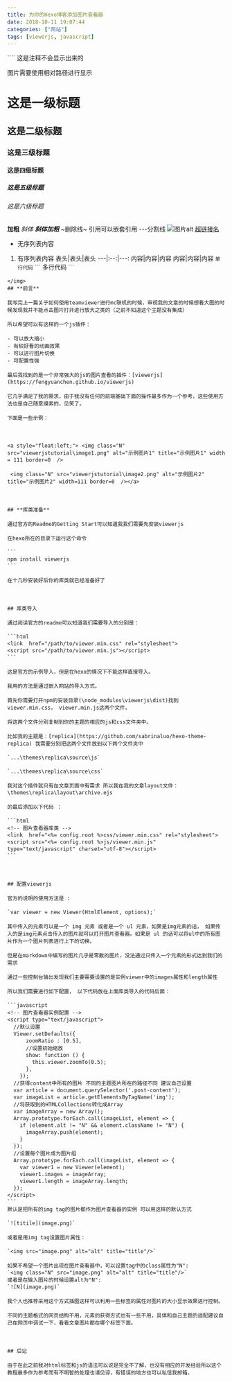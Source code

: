 ```yaml
---
title: 为你的Hexo博客添加图片查看器
date: 2018-10-11 19:07:44
categories: ["网站"]
tags: [viewerjs, javascript]
---
```

<img hidden>
````
这是注释不会显示出来的
  
  图片需要使用相对路径进行显示
  
  # 这是一级标题
  ## 这是二级标题
  ### 这是三级标题
  #### 这是四级标题
  ##### 这是五级标题
  ###### 这是六级标题
  **加粗**
  *斜体*
  ***斜体加粗***
  ~删除线~
   引用可以嵌套引用
  ---分割线
  ![图片alt](图片地址 "图片title")
  [超链接名](超链接地址 "超链接title")
  - 无序列表内容
  1. 有序列表内容
  表头|表头|表头
  ---|:--:|---:
  内容|内容|内容
  内容|内容|内容
  `单行代码`
  \``` 
  多行代码
  \```
````
</img>
## **前言**

我写完上一篇关于如何使用teamviewer进行mc联机的时候，审视我的文章的时候想看大图的时候发现我并不能点击图片打开进行放大之类的（之前不知道这个主题没有集成）

所以希望可以有这样的一个js插件：

- 可以放大缩小
- 有较好看的动画效果
- 可以进行图片切换
- 可配置性强

最后我找到的是一个非常强大的js的图片查看的插件：[viewerjs](https://fengyuanchen.github.io/viewerjs)

它几乎满足了我的需求，由于我没有任何的前端基础下面的操作最多作为一个参考，这些使用方法也是自己随意摸索的，见笑了。

下面是一些示例：



<a style="float:left;"> <img class="N" src="viewerjstutorial\image1.png" alt="示例图片1" title="示例图片1" width = 111 border=0  />

 <img class="N" src="viewerjstutorial\image2.png" alt="示例图片2" title="示例图片2" width=111 border=0  /></a> 



## **库类准备**

通过官方的Readme的Getting Start可以知道我我们需要先安装viewerjs

在hexo所在的目录下运行这个命令

```
npm install viewerjs
```

在十几秒安装好后你的库类就已经准备好了



## 库类导入

通过阅读官方的readme可以知道我们需要导入的分别是：

```html
<link  href="/path/to/viewer.min.css" rel="stylesheet">
<script src="/path/to/viewer.min.js"></script>
```

这是官方的示例导入，但是在hexo的情况下不能这样直接导入。

我用的方法是通过嵌入网站的导入方式。

首先你需要打开npm的安装目录(\node_modules\viewerjs\dist)找到viewer.min.css， viewer.min.js这两个文件，

将这两个文件分别复制到你的主题的相应的js和css文件夹中。

比如我的主题是：[replica](https://github.com/sabrinaluo/hexo-theme-replica) 我需要分别把这两个文件放到以下两个文件夹中

`...\themes\replica\source\js`

`...\themes\replica\source\css`

我对这个插件就只有在文章页面中有需求 所以我在我的文章layout文件：\themes\replica\layout\archive.ejs

的最后添加以下代码 ：

```html
<!-- 图片查看器库类 -->
<link  href="<%= config.root %>css/viewer.min.css" rel="stylesheet">
<script src="<%= config.root %>js/viewer.min.js" type="text/javascript" charset="utf-8"></script>
```



## 配置viewerjs

官方的说明的使用方法是 :

`var viewer = new Viewer(HtmlElement, options);`

其中传入的元素可以是一个 img 元素 或者是一个 ul 元素，如果是img元素的话， 如果传入的是img元素点击传入的图片就可以打开图片查看器。如果是 ul 的话可以将ul中的所有图片作为一个图片列表进行上下的切换。

但是在markdown中编写的图片几乎是零散的图片，没法通过只传入一个元素的形式达到我们的需求

通过一些控制台输出发现我们主要需要设置的是实例viewer中的images属性和length属性

所以我们需要进行如下配置， 以下代码放在上面库类导入的代码后面：

```javascript
<!-- 图片查看器实例配置 -->
<script type="text/javascript">
  //默认设置
  Viewer.setDefaults({
      zoomRatio : [0.5],
      //设置初始缩放
      show: function () {
        this.viewer.zoomTo(0.5);
      },
    });
  //获得content中所有的图片 不同的主题图片所在的路径不同 建议自己设置
  var article = document.querySelector('.post-content');
  var imageList = article.getElementsByTagName('img');
  //将获取到的HTMLCollections转化成Array
  var imageArray = new Array();
  Array.prototype.forEach.call(imageList, element => {
    if (element.alt != "N" && element.className != "N") {
      imageArray.push(element);
    }
  });
  //设置每个图片成为图片组
  Array.prototype.forEach.call(imageList, element => {
    var viewer1 = new Viewer(element);
    viewer1.images = imageArray;
    viewer1.length = imageArray.length;
  });
</script>
```
默认是把所有的img tag的图片都作为图片查看器的实例 可以用这样的默认方式

`![titile](image.png)`

或者是用img tag设置图片属性：

`<img src="image.png" alt="alt" title="title"/>`

如果不希望一个图片出现在图片查看器中，可以设置tag中的class属性为"N":
`<img class="N" src="image.png" alt="alt" title="title"/>`
或者是在输入图片的时候设置alt为"N":
`![N](image.png)`

我个人也推荐采用这个方式插图这样可以利用一些标签的属性对图片的大小显示效果进行控制。

不同的主题格式的网页结构不用，元素的获得方式也有一些不用，具体和自己主题的适配建议自己在网页中调试一下，看看文章图片都在哪个标签下面。



## 后记

由于在此之前我对html标签和js的语法可以说是完全不了解，也没有相应的开发经验所以这个教程最多作为参考而有不明智的处理也请见谅，有错误的地方也可以私信我邮箱。

